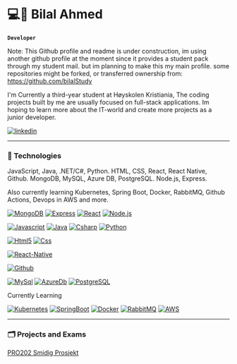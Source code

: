 # 💻🤯 Bilal Ahmed

**`Developer`**

Note: This Github profile and readme is under construction, im using another github profile at the moment since it provides a student pack through my student mail. but im planning to make this my main profile. some repositories might be forked, or transferred ownership from: https://github.com/bilalStudy 

I'm Currently a third-year student at Høyskolen Kristiania, The coding projects built by me are usually focused on full-stack applications. Im hoping to learn more about the IT-world and create more projects as a junior developer.



   <p align="left">
      <a href="https://www.linkedin.com/in/bilal-ahmed-703139263/">
         <img alt="linkedin" title="LinkedIn Profile" src="https://custom-icon-badges.demolab.com/badge/linkedin-originals?color=%23808080&style=for-the-badge&logo=linkedin-originals&logoColor&labelColor=5A5A5A"/></a> 
   </p>

---

### 🧰 Technologies

JavaScript, Java, .NET/C#, Python.
HTML, CSS, React, React Native, Github.
MongoDB, MySQL, Azure DB, PostgreSQL.
Node.js, Express.

Also currently learning Kubernetes, Spring Boot, Docker, RabbitMQ, Github Actions, Devops in AWS and more.

[![MongoDB](https://custom-icon-badges.demolab.com/badge/-MongoDB-47A248?style=for-the-badge&logo=mongodb&logoColor=white)](https://www.mongodb.com/)
[![Express](https://custom-icon-badges.demolab.com/badge/-Express-000000?style=for-the-badge&logo=express&logoColor=white)](https://expressjs.com/)
[![React](https://custom-icon-badges.demolab.com/badge/-React-218AAB?style=for-the-badge&logo=react&logoColor=white)](https://reactjs.org/)
[![Node.js](https://custom-icon-badges.demolab.com/badge/-Node.js-339933?style=for-the-badge&logo=node.js&logoColor=white)](https://nodejs.org/)

[![Javascript](https://custom-icon-badges.demolab.com/badge/-Javascript-f7df1e?style=for-the-badge&logo=javascript&logoColor=white)](https://developer.mozilla.org/en-US/docs/Web/JavaScript)
[![Java](https://custom-icon-badges.demolab.com/badge/-Java-7C0F0F?style=for-the-badge&logo=java&logoColor=white)](https://www.java.com/en/)
[![Csharp](https://custom-icon-badges.demolab.com/badge/-Csharp-1e9e24?style=for-the-badge&logo=csharp&logoColor=white)](https://learn.microsoft.com/en-us/dotnet/csharp/)
[![Python](https://custom-icon-badges.demolab.com/badge/-Python-3776ab?style=for-the-badge&logo=python&logoColor=white)](https://www.python.org/)

[![Html5](https://custom-icon-badges.demolab.com/badge/-Html5-FF5733?style=for-the-badge&logo=html&logoColor=white)](https://www.w3.org/html/)
[![Css](https://custom-icon-badges.demolab.com/badge/-css3-2965f1?style=for-the-badge&logo=css3&logoColor=white)](https://www.w3.org/Style/CSS/Overview.en.html)

[![React-Native](https://custom-icon-badges.demolab.com/badge/-React_Native-218AAB?style=for-the-badge&logo=react&logoColor=white)](https://reactnative.dev/)

[![Github](https://custom-icon-badges.demolab.com/badge/-Github-333?style=for-the-badge&logo=github&logoColor=white)](https://reactnative.dev/)

[![MySql](https://custom-icon-badges.demolab.com/badge/-Mysql-00758f?style=for-the-badge&logo=mysql&logoColor=white)](https://reactnative.dev/)
[![AzureDb](https://custom-icon-badges.demolab.com/badge/-Azure_DB-007FFF?style=for-the-badge&logo=azure&logoColor=white)](https://reactnative.dev/)
[![PostgreSQL](https://custom-icon-badges.demolab.com/badge/-PostgreSQL-0064a5?style=for-the-badge&logo=postgresql&logoColor=white)](https://reactnative.dev/)

Currently Learning

[![Kubernetes](https://custom-icon-badges.demolab.com/badge/-Kubernetes-3970e4?style=for-the-badge&logo=kubernetes&logoColor=white)](https://reactnative.dev/)
[![SpringBoot](https://custom-icon-badges.demolab.com/badge/-Spring_Boot-6db33f?style=for-the-badge&logo=springboot&logoColor=white)](https://reactnative.dev/)
[![Docker](https://custom-icon-badges.demolab.com/badge/-Docker-0db7ed?style=for-the-badge&logo=docker&logoColor=white)](https://reactnative.dev/)
[![RabbitMQ](https://custom-icon-badges.demolab.com/badge/-RabbitMQ-ff6600?style=for-the-badge&logo=rabbitmq&logoColor=white)](https://reactnative.dev/)
[![AWS](https://custom-icon-badges.demolab.com/badge/-AWS-ff9900?style=for-the-badge&logo=aws&logoColor=white)](https://reactnative.dev/)




---

### 🗂️ Projects and Exams

[PRO202 Smidig Prosjekt](https://github.com/DevBilalAhmed/SmidigProsjektEksamen)
